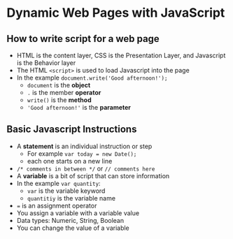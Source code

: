 # Dynamic Web Pages with JavaScript
## How to write script for a web page
* HTML is the content layer, CSS is the Presentation Layer, and Javascript is the Behavior layer
* The HTML `<script>` is used to load Javascript into the page
* In the example `document.write('Good afternoon!');`
  * `document` is the **object**
  * `.` is the member **operator**
  * `write()` is the **method**
  * `'Good afternoon!'` is the **parameter**

## Basic Javascript Instructions
* A **statement** is an individual instruction or step
  * For example `var today = new Date();`
  * each one starts on a new line
* `/* comments in between */` or `// comments here`
* A **variable** is a bit of script that can store information
* In the example `var quantity`:
  * `var` is the variable keyword
  * `quantitiy` is the variable name
* `=` is an assignment operator
* You assign a variable with a variable value
* Data types: Numeric, String, Boolean
* You can change the value of a variable